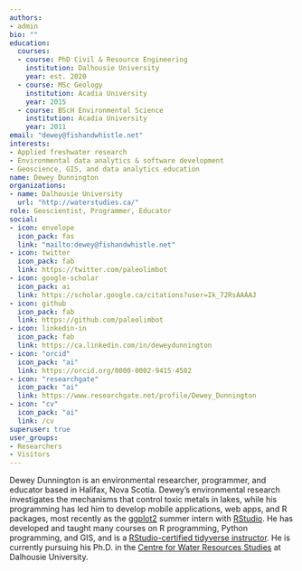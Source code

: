 ```yaml
---
authors:
- admin
bio: ""
education:
  courses:
  - course: PhD Civil & Resource Engineering
    institution: Dalhousie University
    year: est. 2020
  - course: MSc Geology
    institution: Acadia University
    year: 2015
  - course: BScH Environmental Science
    institution: Acadia University
    year: 2011
email: "dewey@fishandwhistle.net"
interests:
- Applied freshwater research
- Environmental data analytics & software development
- Geoscience, GIS, and data analytics education
name: Dewey Dunnington
organizations:
- name: Dalhousie University
  url: "http://waterstudies.ca/"
role: Geoscientist, Programmer, Educator
social:
- icon: envelope
  icon_pack: fas
  link: "mailto:dewey@fishandwhistle.net"
- icon: twitter
  icon_pack: fab
  link: https://twitter.com/paleolimbot
- icon: google-scholar
  icon_pack: ai
  link: https://scholar.google.ca/citations?user=Ik_72RsAAAAJ
- icon: github
  icon_pack: fab
  link: https://github.com/paleolimbot
- icon: linkedin-in
  icon_pack: fab
  link: https://ca.linkedin.com/in/deweydunnington
- icon: "orcid"
  icon_pack: "ai"
  link: https://orcid.org/0000-0002-9415-4582
- icon: "researchgate"
  icon_pack: "ai"
  link: https://www.researchgate.net/profile/Dewey_Dunnington
- icon: "cv"
  icon_pack: "ai"
  link: /cv
superuser: true
user_groups:
- Researchers
- Visitors
---
```


Dewey Dunnington is an environmental researcher, programmer, and educator based in Halifax, Nova Scotia. Dewey’s environmental research investigates the mechanisms that control toxic metals in lakes, while his programming has led him to develop mobile applications, web apps, and R packages, most recently as the [ggplot2](https://ggplot2.tidyverse.org/) summer intern with [RStudio](https://rstudio.com/). He has developed and taught many courses on R programming, Python programming, and GIS, and is a [RStudio-certified tidyverse instructor](https://rstudio-trainers.netlify.com/). He is currently pursuing his Ph.D. in the [Centre for Water Resources Studies](http://waterstudies.ca/) at Dalhousie University.
